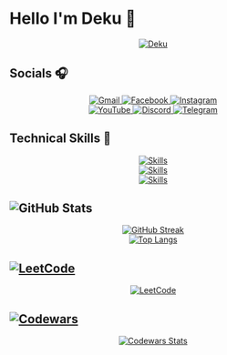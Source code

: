 # **Hello I'm Deku 🛌**

<p align="center">
  <a href="">
    <img src="https://media.giphy.com/media/EHHi29hCF0hlm/giphy.gif?cid=ecf05e475e2xazzw0oqq4fxhrp1whpzatdr6rljxmtdlr4ye&ep=v1_gifs_related&rid=giphy.gif&ct=g" alt="Deku">
  </a>
</p>

## **Socials 🎧️**

<p align="center">
  <a href="mailto:baominh262005@gmail.com">
    <img src="https://img.shields.io/badge/Gmail-%23D14836.svg?style=for-the-badge&logo=gmail&logoColor=white" alt="Gmail">
  </a>
  <a href="https://www.facebook.com/entes.steinla?locale=vi_VN">
    <img src="https://img.shields.io/badge/Facebook-%231877F2.svg?style=for-the-badge&logo=facebook&logoColor=white" alt="Facebook">
  </a>
  <a href="https://www.instagram.com/bminhh._.26/">
    <img src="https://img.shields.io/badge/Instagram-%23E4405F.svg?style=for-the-badge&logo=instagram&logoColor=white" alt="Instagram">
  </a><br>
  <a href="https://youtube.com">
    <img src="https://img.shields.io/badge/YouTube-%23FF0000.svg?style=for-the-badge&logo=youtube&logoColor=white" alt="YouTube">
  </a>
  <a href="https://discord.gg/SDvknNxY">
    <img src="https://img.shields.io/badge/Discord-%235865F2.svg?style=for-the-badge&logo=discord&logoColor=white" alt="Discord">
  </a>
  <a href="https://t.me/aratemashu">
    <img src="https://img.shields.io/badge/Telegram-%2326A5E4.svg?style=for-the-badge&logo=telegram&logoColor=white" alt="Telegram">
  </a>
  <!-- <a href="https://zalo.me">
    <img src="https://img.shields.io/badge/Zalo-%230077FF.svg?style=for-the-badge&logo=zalo&logoColor=white" alt="Zalo">
  </a> -->
  <!-- <a href="https://threads.net">
    <img src="https://img.shields.io/badge/Threads-%23000000.svg?style=for-the-badge&logo=threads&logoColor=white" alt="Threads">
  </a><br> -->
  <!-- <a href="https://spotify.com">
    <img src="https://img.shields.io/badge/Spotify-%231ED760.svg?style=for-the-badge&logo=spotify&logoColor=white" alt="Spotify">
  </a>
  <a href="https://soundcloud.com">
    <img src="https://img.shields.io/badge/SoundCloud-%23FF5500.svg?style=for-the-badge&logo=soundcloud&logoColor=white" alt="SoundCloud">
  </a> -->
</p>

## **Technical Skills 🐤**

<p align="center">
  <a href="https://skillicons.dev">
    <img src="https://skillicons.dev/icons?i=cpp,c,powershell,java,py" alt="Skills">
  </a><br>
  <a href="https://skillicons.dev">
    <img src="https://skillicons.dev/icons?i=html,css,js,bootstrap,ps" alt="Skills">
  </a><br>
  <a href="https://skillicons.dev">
    <img src="https://skillicons.dev/icons?i=vscode,github,git,discord,figma" alt="Skills">
  </a>
</p>

## ![GitHub Stats](https://img.shields.io/badge/GitHub_Stats-%23000000.svg?style=for-the-badge&logo=github&logoColor=white)

<p align="center">
<a href="https://git.io/streak-stats"><img src="https://streak-stats.demolab.com?user=Entes-steinla&theme=github-dark-blue&card_width=300&hide_total_contributions=true&hide_longest_streak=true" alt="GitHub Streak" /></a><br>
  <a href="https://github.com/anuraghazra/github-readme-stats">
    <img src="https://github-readme-stats.vercel.app/api/top-langs/?username=Entes-steinla&layout=compact&theme=github_dark" alt="Top Langs">
  </a>
</p>

<!-- ![Deku's GitHub stats](https://github-readme-stats.vercel.app/api?username=Entes-steinla&show_icons=true&theme=github_dark) -->

## [![LeetCode](https://img.shields.io/badge/LeetCode-%23FFA116.svg?style=for-the-badge&logo=leetcode&logoColor=white)](https://leetcode.com/u/Entes-steinla/)

<p align="center">
  <a href="https://leetcode.com/u/Entes-steinla/">
    <img src="https://leetcard.jacoblin.cool/Entes-steinla?ext=heatmap" alt="LeetCode">
  </a>
</p>

## [![Codewars](https://img.shields.io/badge/Codewars-%23AD2C27.svg?style=for-the-badge&logo=codewars&logoColor=white)](https://www.codewars.com/users/Entes-steinla)

<p align="center">
  <a href="https://www.codewars.com/users/Entes-steinla">
    <img src="https://github.r2v.ch/codewars?user=Entes-steinla&name=true&top_languages=true&theme=dark&hide_clan=false&stroke=%23606060" alt="Codewars Stats">
  </a>
</p>
